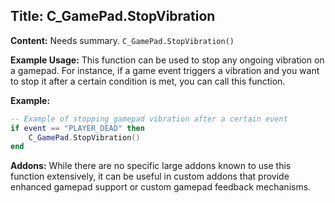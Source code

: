 ## Title: C_GamePad.StopVibration

**Content:**
Needs summary.
`C_GamePad.StopVibration()`

**Example Usage:**
This function can be used to stop any ongoing vibration on a gamepad. For instance, if a game event triggers a vibration and you want to stop it after a certain condition is met, you can call this function.

**Example:**
```lua
-- Example of stopping gamepad vibration after a certain event
if event == "PLAYER_DEAD" then
    C_GamePad.StopVibration()
end
```

**Addons:**
While there are no specific large addons known to use this function extensively, it can be useful in custom addons that provide enhanced gamepad support or custom gamepad feedback mechanisms.
